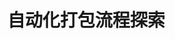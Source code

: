 <!--
 * @features: 功能
 * @description: 说明
 * @Date: 2022-06-25 15:04:27
 * @Author: judu233(769471424@qq.com)
 * @LastEditTime: 2022-06-25 15:04:45
 * @LastEditors: judu233
-->
#  自动化打包流程探索

